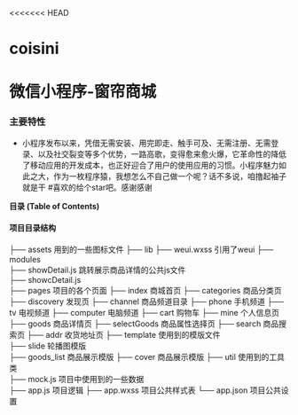 <<<<<<< HEAD
# coisini
微信小程序-窗帘商城
=======
### 主要特性

- 小程序发布以来，凭借无需安装、用完即走、触手可及、无需注册、无需登录、以及社交裂变等多个优势，一路高歌，变得愈来愈火爆，它革命性的降低了移动应用的开发成本，也正好迎合了用户的使用应用的习惯。小程序魅力如此之大，作为一枚程序猿，我想怎么不自己做一个呢？话不多说，咱撸起袖子就是干
#喜欢的给个star吧。感谢感谢

**目录 (Table of Contents)**

#### 项目目录结构
├── assets                   用到的一些图标文件
├── lib
    ├── weui.wxss            引用了weui
├── modules                    
    ├── showDetail.js        跳转展示商品详情的公共js文件  
    ├── showcDetail.js      
├── pages                    项目的各个页面
    ├── index                商城首页
    ├── categories           商品分类页
    ├── discovery            发现页
    ├── channel              商品频道目录
        ├── phone            手机频道
        ├── tv               电视频道
        ├── computer         电脑频道
    ├── cart                 购物车
    ├── mine                 个人信息页
    ├── goods                商品详情页
    ├── selectGoods          商品属性选择页
    ├── search               商品搜索页
    ├── addr                 收货地址页
├── template                 使用到的模版文件               
    ├── slide                轮播图模版  
    ├── goods_list           商品展示模版
    ├── cover                商品展示模版
├── util                     使用到的工具类               
    ├── mock.js              项目中使用到的一些数据  
├── app.js                   项目逻辑
├── app.wxss                 项目公共样式表
└── app.json                 项目公共设置
